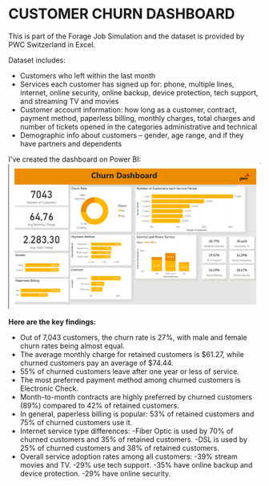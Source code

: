 # CUSTOMER CHURN DASHBOARD

This is part of the Forage Job Simulation and the dataset is provided by PWC Switzerland in Excel. 

 Dataset includes: 
- Customers who left within the last month
- Services each customer has signed up for: phone, multiple lines, internet, online security, online backup, device protection, tech
support, and streaming TV and movies
- Customer account information: how long as a customer, contract, payment method, paperless billing, monthly charges, total charges
and number of tickets opened in the categories administrative and technical
- Demographic info about customers – gender, age range, and if they have partners and dependents

I've created the dashboard on Power BI: 
![View png](./ChurnDashboard.png)

**Here are the key findings:**

- Out of 7,043 customers, the churn rate is 27%, with male and female churn rates being almost equal.
- The average monthly charge for retained customers is $61.27, while churned customers pay an average of $74.44.
- 55% of churned customers leave after  one year or less of service.
- The most preferred payment method among churned customers is Electronic Check.
- Month-to-month contracts are highly preferred by churned customers (89%) compared to 42% of retained customers.
- In general, paperless billing is popular: 53% of retained customers and 75% of churned customers use it.
- Internet service type differences:
   -Fiber Optic is used by 70% of churned customers and 35% of retained customers.
   -DSL is used by 25% of churned customers and 38% of retained customers.
- Overall service adoption rates among all customers:
   -39% stream movies and TV.
   -29% use tech support.
   -35% have online backup and device protection.
   -29% have online security.






